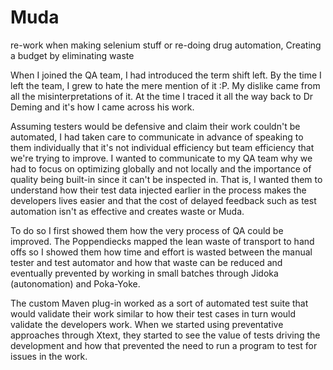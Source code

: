 # Muda

re-work when making selenium stuff or re-doing drug automation, Creating a budget by eliminating waste 

When I joined the QA team, I had introduced the term shift left. By the time I left the team, I grew to hate the mere mention of it :P. 
My dislike came from all the misinterpretations of it. At the time I traced it all the way back to Dr Deming and it's how I came across his work.

Assuming testers would be defensive and claim their work couldn't be automated, I had taken care to communicate in advance of speaking to them individually that it's not individual efficiency but team efficiency that we're trying to improve. I wanted to communicate to my QA team why we had to focus on optimizing globally and not locally and the importance of quality being built-in since it can't be inspected in. That is, I wanted them to understand how their test data injected earlier in the process makes the developers lives easier and that the cost of delayed feedback such as test automation isn't as effective and creates waste or Muda.

To do so I first showed them how the very process of QA could be improved. The Poppendiecks mapped the lean waste of transport to hand offs so I showed them how time and effort is wasted between the manual tester and test automator and how that waste can be reduced and eventually prevented by working in small batches through Jidoka (autonomation) and Poka-Yoke.

The custom Maven plug-in worked as a sort of automated test suite that would validate their work similar to how their test cases in turn would validate the developers work. When we started using preventative approaches through Xtext, they started to see the value of tests driving the development and how that prevented the need to run a program to test for issues in the work.